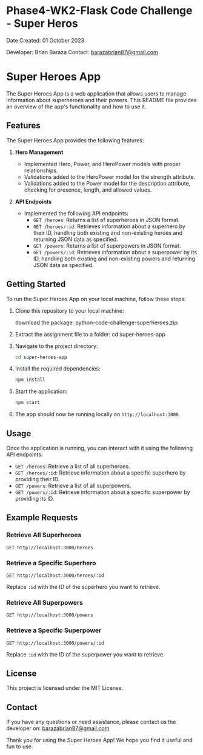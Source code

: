 # Phase4-WK2-Flask Code Challenge - Super Heros
Date Created: 01 October 2023

Developer: Brian Baraza
Contact: barazabrian87@gmail.com


# Super Heroes App

The Super Heroes App is a web application that allows users to manage information about superheroes and their powers. This README file provides an overview of the app's functionality and how to use it.

## Features

The Super Heroes App provides the following features:

1. **Hero Management**
   - Implemented Hero, Power, and HeroPower models with proper relationships.
   - Validations added to the HeroPower model for the strength attribute.
   - Validations added to the Power model for the description attribute, checking for presence, length, and allowed values.

2. **API Endpoints**
   - Implemented the following API endpoints:
     - `GET /heroes`: Returns a list of superheroes in JSON format.
     - `GET /heroes/:id`: Retrieves information about a superhero by their ID, handling both existing and non-existing heroes and returning JSON data as specified.
     - `GET /powers`: Returns a list of superpowers in JSON format.
     - `GET /powers/:id`: Retrieves information about a superpower by its ID, handling both existing and non-existing powers and returning JSON data as specified.

## Getting Started

To run the Super Heroes App on your local machine, follow these steps:

1. Clone this repository to your local machine:

   download the package: python-code-challenge-superheroes.zip

2. Extract the assignment file to a folder: cd super-heroes-app

2. Navigate to the project directory:

   ```bash
   cd super-heroes-app
   ```

3. Install the required dependencies:

   ```bash
   npm install
   ```

4. Start the application:

   ```bash
   npm start
   ```

5. The app should now be running locally on `http://localhost:3000`.

## Usage

Once the application is running, you can interact with it using the following API endpoints:

- `GET /heroes`: Retrieve a list of all superheroes.
- `GET /heroes/:id`: Retrieve information about a specific superhero by providing their ID.
- `GET /powers`: Retrieve a list of all superpowers.
- `GET /powers/:id`: Retrieve information about a specific superpower by providing its ID.

## Example Requests

### Retrieve All Superheroes

```http
GET http://localhost:3000/heroes
```

### Retrieve a Specific Superhero

```http
GET http://localhost:3000/heroes/:id
```

Replace `:id` with the ID of the superhero you want to retrieve.

### Retrieve All Superpowers

```http
GET http://localhost:3000/powers
```

### Retrieve a Specific Superpower

```http
GET http://localhost:3000/powers/:id
```

Replace `:id` with the ID of the superpower you want to retrieve.


## License

This project is licensed under the MIT License.

## Contact

If you have any questions or need assistance, please contact us the developer on: barazabrian87@gmail.com

Thank you for using the Super Heroes App! We hope you find it useful and fun to use.
